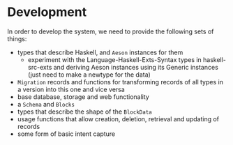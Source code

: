 # Development

In order to develop the system, we need to provide the following sets of things:

- types that describe Haskell, and `Aeson` instances for them
  - experiment with the Language-Haskell-Exts-Syntax types in haskell-src-exts and deriving Aeson instances using its Generic instances (just need to make a newtype for the data)
- `Migration` records and functions for transforming records of all types in a version into this one and vice versa
- base database, storage and web functionality
- a `Schema` and `Blocks`
- types that describe the shape of the `BlockData`
- usage functions that allow creation, deletion, retrieval and updating of records
- some form of basic intent capture

